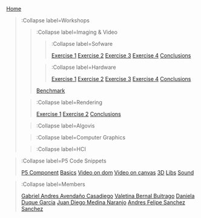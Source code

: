 [Home](/)

> :Collapse label=Workshops
> 
> > :Collapse label=Imaging & Video
> >
> > > :Collapse label=Sofware
> > >
> > > [Exercise 1](/docs/workshops/w1_1)
> > > [Exercise 2](/docs/workshops/w1_2)
> > > [Exercise 3](/docs/workshops/w1_3)
> > > [Exercise 4](/docs/workshops/w1_4)
> > > [Conclusions](/docs/workshops/Conclusions)
> >
> > > :Collapse label=Hardware
> > >
> > > [Exercise 1](/docs/workshops/worshop2/exercise1)
> > > [Exercise 2](/docs/workshops/worshop2/exercise2)
> > > [Exercise 3](/docs/workshops/worshop2/exercise3)
> > > [Exercise 4](/docs/workshops/worshop2/exercise4)
> > > [Conclusions](/docs/workshops/conclusionsw2)
> > > 
> >
> > [Benchmark](/docs/workshops/benchmark)
> 
> > :Collapse label=Rendering
> >
> > [Exercise 1](/docs/workshops/path_tracing)
> > [Exercise 2](/docs/workshops/worshop3/exercise2)
> > [Conclusions](/docs/workshops/worshop3/conclusions)
>
> > :Collapse label=Algovis
> >
>
> > :Collapse label=Computer Graphics
> >
>
> > :Collapse label=HCI
> >

<!-- > [Rendering](/docs/workshops/rendering)
> [Algovis](/docs/workshops/algovis)
> [Computer Graphics](/docs/workshops/cg)
> [HCI](/docs/workshops/hci) -->



> :Collapse label=P5 Code Snippets
> 
> [P5 Component](/docs/snippets/component)
> [Basics](/docs/snippets/basic)
> [Video on dom](/docs/snippets/video-dom)
> [Video on canvas](/docs/snippets/video-canvas)
> [3D](/docs/snippets/3d)
> [Libs](/docs/snippets/lib)
> [Sound](/docs/snippets/sound)



> :Collapse label=Members
> 
> [Gabriel Andres Avendaño Casadiego](/docs/members/GabrielAndresAvendanoCasadiego)
> [Valetina Bernal Buitrago](/docs/members/ValentinaBernalBuitrago)
> [Daniela Duque Garcia](/docs/members/DanielaDuqueGarcia)
> [Juan Diego Medina Naranjo](/docs/members/JuanDiegoMedinaNaranjo)
> [Andres Felipe Sanchez Sanchez](/docs/members/AndresFelipeSanchezSanchez)